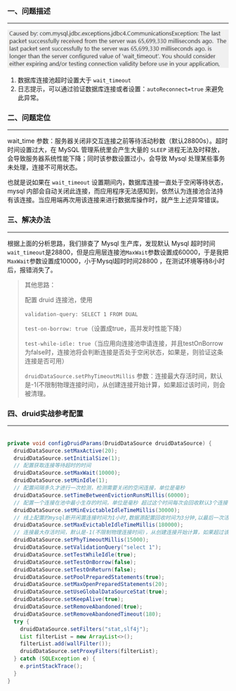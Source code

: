 ### 一、问题描述

---

![image-20220907133629000](img/image-20220907133629000.png)

1. 数据库连接池超时设置大于 `wait_timeout`
2. 日志提示，可以通过验证数据库连接或者设置：`autoReconnect=true` 来避免此异常。



### 二、问题定位

---

wait_time 参数：服务器关闭非交互连接之前等待活动秒数（默认28800s）。超时时间设置过大，在 MySQL 管理系统里会产生大量的 `SLEEP` 进程无法及时释放，会导致服务器系统性能下降；同时该参数设置过小，会导致 Mysql 处理某些事务未处理，连接不可用状态。

也就是说如果在 `wait_timeout` 设置期间内，数据库连接一直处于空闲等待状态，mysql 内部会自动关闭此连接，而应用程序无法感知到，依然认为连接池合法持有该连接。当应用端再次用该连接来进行数据库操作时，就产生上述异常错误。



### 三、解决办法

---

根据上面的分析思路，我们排查了 Mysql 生产库，发现默认 Mysql 超时时间`wait_timeout`是28800，但是应用层连接池`MaxWait`参数设置成60000，于是我把`MaxWait`参数设置成10000，小于Mysql超时时间28800 ，在测试环境等待8小时后，报错消失了。

>其他思路：
>
>配置 druid 连接池，使用
>
>`validation-query: SELECT 1 FROM DUAL`
>
>`test-on-borrow: true`（设置成true，高并发时性能下降）
>
>`test-while-idle: true`（当应用向连接池申请连接，并且testOnBorrow为false时，连接池将会判断连接是否处于空闲状态，如果是，则验证这条连接是否可用）
>
>`druidDataSource.setPhyTimeoutMillis` 参数：连接最大存活时间，默认是-1(不限制物理连接时间)，从创建连接开始计算，如果超过该时间，则会被清理。 



### 四、druid实战参考配置

---

```java

private void configDruidParams(DruidDataSource druidDataSource) {
  druidDataSource.setMaxActive(20);
  druidDataSource.setInitialSize(1);
  // 配置获取连接等待超时的时间
  druidDataSource.setMaxWait(10000);
  druidDataSource.setMinIdle(1);
  // 配置间隔多久才进行一次检测，检测需要关闭的空闲连接，单位是毫秒
  druidDataSource.setTimeBetweenEvictionRunsMillis(60000);
  // 配置一个连接在池中最小生存的时间，单位是毫秒 超过这个时间每次会回收默认3个连接
  druidDataSource.setMinEvictableIdleTimeMillis(30000);
  // 线上配置的mysql断开闲置连接时间为1小时,数据源配置回收时间为3分钟,以最后一次活跃时间开始算
  druidDataSource.setMaxEvictableIdleTimeMillis(180000);
  // 连接最大存活时间，默认是-1(不限制物理连接时间)，从创建连接开始计算，如果超过该时间，则会被清理
  druidDataSource.setPhyTimeoutMillis(15000);
  druidDataSource.setValidationQuery("select 1");
  druidDataSource.setTestWhileIdle(true);
  druidDataSource.setTestOnBorrow(false);
  druidDataSource.setTestOnReturn(false);
  druidDataSource.setPoolPreparedStatements(true);
  druidDataSource.setMaxOpenPreparedStatements(20);
  druidDataSource.setUseGlobalDataSourceStat(true);
  druidDataSource.setKeepAlive(true);
  druidDataSource.setRemoveAbandoned(true);
  druidDataSource.setRemoveAbandonedTimeout(180);
  try {
    druidDataSource.setFilters("stat,slf4j");
    List filterList = new ArrayList<>();
    filterList.add(wallFilter());
    druidDataSource.setProxyFilters(filterList);
  } catch (SQLException e) {
    e.printStackTrace();
  }
}
```